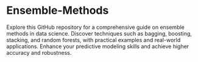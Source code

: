 # Ensemble-Methods
Explore this GitHub repository for a comprehensive guide on ensemble methods in data science. Discover techniques such as bagging, boosting, stacking, and random forests, with practical examples and real-world applications. Enhance your predictive modeling skills and achieve higher accuracy and robustness.
